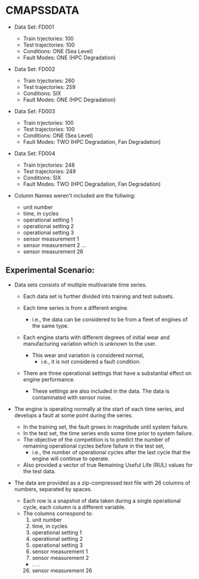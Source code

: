 # CMAPSSDATA
- Data Set: FD001
    - Train trjectories: 100
    - Test trajectories: 100
    - Conditions: ONE (Sea Level)
    - Fault Modes: ONE (HPC Degradation)

- Data Set: FD002
    - Train trjectories: 260
    - Test trajectories: 259
    - Conditions: SIX 
    - Fault Modes: ONE (HPC Degradation)

- Data Set: FD003
    - Train trjectories: 100
    - Test trajectories: 100
    - Conditions: ONE (Sea Level)
    - Fault Modes: TWO (HPC Degradation, Fan Degradation)

- Data Set: FD004
    - Train trjectories: 248
    - Test trajectories: 249
    - Conditions: SIX 
    - Fault Modes: TWO (HPC Degradation, Fan Degradation)

- Column Names weren't included are the follwing:
    - unit number
    - time, in cycles
    - operational setting 1
    - operational setting 2
    - operational setting 3
    - sensor measurement 1
    - sensor measurement 2
    ...
    - sensor measurement 26




## Experimental Scenario:

- Data sets consists of multiple multivariate time series. 
    - Each data set is further divided into training and test subsets. 
    - Each time series is from a different engine. 
        - i.e., the data can be considered to be from a fleet of engines of the same type. 
        
    - Each engine starts with different degrees of initial wear and manufacturing variation which is unknown to the user. 
        - This wear and variation is considered normal, 
            - i.e., it is not considered a fault condition. 
    - There are three operational settings that have a substantial effect on engine performance. 
        - These settings are also included in the data. The data is contaminated with sensor noise.

- The engine is operating normally at the start of each time series, and develops a fault at some point during the series. 
    - In the training set, the fault grows in magnitude until system failure. 
    - In the test set, the time series ends some time prior to system failure. 
    - The objective of the competition is to predict the number of remaining operational cycles before failure in the test set, 
        - i.e., the number of operational cycles after the last cycle that the engine will continue to operate. 
    - Also provided a vector of true Remaining Useful Life (RUL) values for the test data.

- The data are provided as a zip-compressed text file with 26 columns of numbers, separated by spaces. 
    - Each row is a snapshot of data taken during a single operational cycle, each column is a different variable. 
    - The columns correspond to:
        1. unit number
        2. time, in cycles
        3. operational setting 1
        4. operational setting 2
        5. operational setting 3
        6. sensor measurement  1
        7. sensor measurement  2
        * . . .
        26. sensor measurement  26
